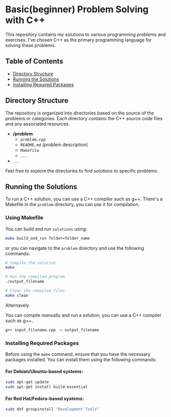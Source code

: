 # Basic(beginner) Problem Solving with C++

This repository contains my solutions to various programming problems and exercises. I've chosen C++ as the primary programming language for solving these problems.

## Table of Contents

- [Directory Structure](#directory-structure)
- [Running the Solutions](#running-the-solutions)
- [Installing Required Packages](#installing-required-packages)
## Directory Structure

The repository is organized into directories based on the source of the problems or categories. Each directory contains the C++ source code files and any associated resources.

- **/problem**
    - `problem.cpp`
    - `README.md` (problem description)
    - `Makefile`
    - `...`
- `...`

Feel free to explore the directories to find solutions to specific problems.

## Running the Solutions

To run a C++ solution, you can use a C++ compiler such as g++. There's a Makefile in the `problem` directory, you can use it for compilation.

### Using Makefile

You can build and run `solutions` using:

```zsh
make build_and_run folder=folder_name
```

or you can navigate to the `problem` directory and use the following commands:

```zsh
# Compile the solution
make

# Run the compiled program
./output_filename

# Clean the compiled files
make clean
```

Alternavely

You can compile manually and run a solution, you can use a C++ compiler such as g++.

```zsh
g++ input_filename.cpp -o output_filename
```

### Installing Required Packages

Before using the `make` command, ensure that you have the necessary packages installed. You can install them using the following commands:

#### For Debian/Ubuntu-based systems:

```zsh
sudo apt-get update
sudo apt-get install build-essential
```

#### For Red Hat/Fedora-based systems:

```zsh
sudo dnf groupinstall "Development Tools"
```